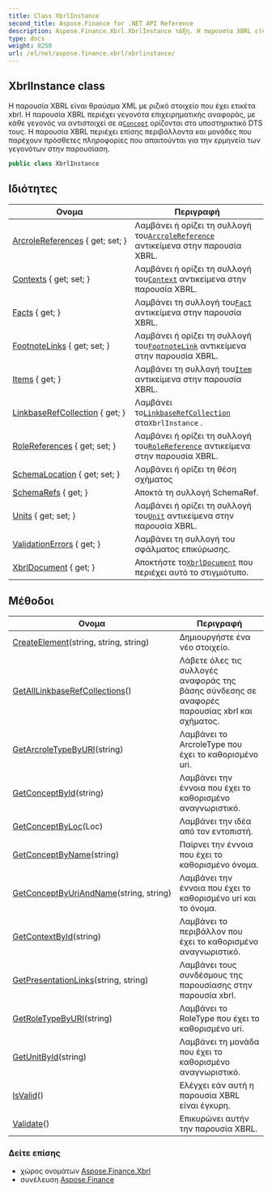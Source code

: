 ```yaml
---
title: Class XbrlInstance
second_title: Aspose.Finance for .NET API Reference
description: Aspose.Finance.Xbrl.XbrlInstance τάξη. Η παρουσία XBRL είναι θραύσμα XML με ριζικό στοιχείο που έχει ετικέτα xbrl. Η παρουσία XBRL περιέχει γεγονότα επιχειρηματικής αναφοράς με κάθε γεγονός να αντιστοιχεί σε αConcept ορίζονται στο υποστηρικτικό DTS τους. Η παρουσία XBRL περιέχει επίσης περιβάλλοντα και μονάδες που παρέχουν πρόσθετες πληροφορίες που απαιτούνται για την ερμηνεία των γεγονότων στην παρουσίαση.
type: docs
weight: 8250
url: /el/net/aspose.finance.xbrl/xbrlinstance/
---
```

## XbrlInstance class

Η παρουσία XBRL είναι θραύσμα XML με ριζικό στοιχείο που έχει ετικέτα xbrl. Η παρουσία XBRL περιέχει γεγονότα επιχειρηματικής αναφοράς, με κάθε γεγονός να αντιστοιχεί σε α[`Concept`](../concept/) ορίζονται στο υποστηρικτικό DTS τους. Η παρουσία XBRL περιέχει επίσης περιβάλλοντα και μονάδες που παρέχουν πρόσθετες πληροφορίες που απαιτούνται για την ερμηνεία των γεγονότων στην παρουσίαση.

```csharp
public class XbrlInstance
```

## Ιδιότητες

| Ονομα | Περιγραφή |
| --- | --- |
| [ArcroleReferences](../../aspose.finance.xbrl/xbrlinstance/arcrolereferences/) { get; set; } | Λαμβάνει ή ορίζει τη συλλογή του[`ArcroleReference`](../arcrolereference/) αντικείμενα στην παρουσία XBRL. |
| [Contexts](../../aspose.finance.xbrl/xbrlinstance/contexts/) { get; set; } | Λαμβάνει ή ορίζει τη συλλογή του[`Context`](../context/) αντικείμενα στην παρουσία XBRL. |
| [Facts](../../aspose.finance.xbrl/xbrlinstance/facts/) { get; } | Λαμβάνει τη συλλογή του[`Fact`](../fact/) αντικείμενα στην παρουσία XBRL. |
| [FootnoteLinks](../../aspose.finance.xbrl/xbrlinstance/footnotelinks/) { get; set; } | Λαμβάνει ή ορίζει τη συλλογή του[`FootnoteLink`](../footnotelink/) αντικείμενα στην παρουσία XBRL. |
| [Items](../../aspose.finance.xbrl/xbrlinstance/items/) { get; } | Λαμβάνει τη συλλογή του[`Item`](../item/) αντικείμενα στην παρουσία XBRL. |
| [LinkbaseRefCollection](../../aspose.finance.xbrl/xbrlinstance/linkbaserefcollection/) { get; } | Λαμβάνει το[`LinkbaseRefCollection`](./linkbaserefcollection/) στο`XbrlInstance` . |
| [RoleReferences](../../aspose.finance.xbrl/xbrlinstance/rolereferences/) { get; set; } | Λαμβάνει ή ορίζει τη συλλογή του[`RoleReference`](../rolereference/) αντικείμενα στην παρουσία XBRL. |
| [SchemaLocation](../../aspose.finance.xbrl/xbrlinstance/schemalocation/) { get; set; } | Λαμβάνει ή ορίζει τη θέση σχήματος |
| [SchemaRefs](../../aspose.finance.xbrl/xbrlinstance/schemarefs/) { get; } | Αποκτά τη συλλογή SchemaRef. |
| [Units](../../aspose.finance.xbrl/xbrlinstance/units/) { get; set; } | Λαμβάνει ή ορίζει τη συλλογή του[`Unit`](../unit/) αντικείμενα στην παρουσία XBRL. |
| [ValidationErrors](../../aspose.finance.xbrl/xbrlinstance/validationerrors/) { get; } | Λαμβάνει τη συλλογή του σφάλματος επικύρωσης. |
| [XbrlDocument](../../aspose.finance.xbrl/xbrlinstance/xbrldocument/) { get; } | Αποκτήστε το[`XbrlDocument`](./xbrldocument/) που περιέχει αυτό το στιγμιότυπο. |

## Μέθοδοι

| Ονομα | Περιγραφή |
| --- | --- |
| [CreateElement](../../aspose.finance.xbrl/xbrlinstance/createelement/)(string, string, string) | Δημιουργήστε ένα νέο στοιχείο. |
| [GetAllLinkbaseRefCollections](../../aspose.finance.xbrl/xbrlinstance/getalllinkbaserefcollections/)() | Λάβετε όλες τις συλλογές αναφοράς της βάσης σύνδεσης σε αναφορές παρουσίας xbrl και σχήματος. |
| [GetArcroleTypeByURI](../../aspose.finance.xbrl/xbrlinstance/getarcroletypebyuri/)(string) | Λαμβάνει το ArcroleType που έχει το καθορισμένο uri. |
| [GetConceptById](../../aspose.finance.xbrl/xbrlinstance/getconceptbyid/)(string) | Λαμβάνει την έννοια που έχει το καθορισμένο αναγνωριστικό. |
| [GetConceptByLoc](../../aspose.finance.xbrl/xbrlinstance/getconceptbyloc/)(Loc) | Λαμβάνει την ιδέα από τον εντοπιστή. |
| [GetConceptByName](../../aspose.finance.xbrl/xbrlinstance/getconceptbyname/)(string) | Παίρνει την έννοια που έχει το καθορισμένο όνομα. |
| [GetConceptByUriAndName](../../aspose.finance.xbrl/xbrlinstance/getconceptbyuriandname/)(string, string) | Λαμβάνει την έννοια που έχει το καθορισμένο uri και το όνομα. |
| [GetContextById](../../aspose.finance.xbrl/xbrlinstance/getcontextbyid/)(string) | Λαμβάνει το περιβάλλον που έχει το καθορισμένο αναγνωριστικό. |
| [GetPresentationLinks](../../aspose.finance.xbrl/xbrlinstance/getpresentationlinks/)(string, string) | Λαμβάνει τους συνδέσμους της παρουσίασης στην παρουσία xbrl. |
| [GetRoleTypeByURI](../../aspose.finance.xbrl/xbrlinstance/getroletypebyuri/)(string) | Λαμβάνει το RoleType που έχει το καθορισμένο uri. |
| [GetUnitById](../../aspose.finance.xbrl/xbrlinstance/getunitbyid/)(string) | Λαμβάνει τη μονάδα που έχει το καθορισμένο αναγνωριστικό. |
| [IsValid](../../aspose.finance.xbrl/xbrlinstance/isvalid/)() | Ελέγχει εάν αυτή η παρουσία XBRL είναι έγκυρη. |
| [Validate](../../aspose.finance.xbrl/xbrlinstance/validate/)() | Επικυρώνει αυτήν την παρουσία XBRL. |

### Δείτε επίσης

* χώρος ονομάτων [Aspose.Finance.Xbrl](../../aspose.finance.xbrl/)
* συνέλευση [Aspose.Finance](../../)


